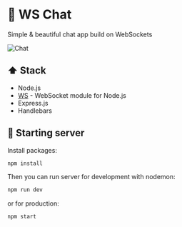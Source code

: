 # 💬 WS Chat
Simple &amp; beautiful chat app build on WebSockets

<p align="left"><img src="https://i.ibb.co/Q9L39yF/wschat.gif" alt="Chat"/></p>

## ⬆️ Stack
  - Node.js
  - [WS](https://github.com/websockets/ws) - WebSocket module for Node.js
  - Express.js
  - Handlebars

## 🚀 Starting server
Install packages:
```bash
npm install
```
Then you can run server for development with nodemon:
```bash
npm run dev
```
  or for production:
```bash
npm start
```
